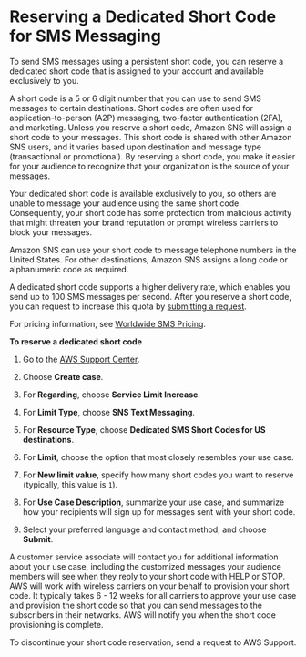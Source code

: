 # Reserving a Dedicated Short Code for SMS Messaging<a name="sqs-sms-short-codes"></a>

To send SMS messages using a persistent short code, you can reserve a dedicated short code that is assigned to your account and available exclusively to you\.

A short code is a 5 or 6 digit number that you can use to send SMS messages to certain destinations\. Short codes are often used for application\-to\-person \(A2P\) messaging, two\-factor authentication \(2FA\), and marketing\. Unless you reserve a short code, Amazon SNS will assign a short code to your messages\. This short code is shared with other Amazon SNS users, and it varies based upon destination and message type \(transactional or promotional\)\. By reserving a short code, you make it easier for your audience to recognize that your organization is the source of your messages\.

Your dedicated short code is available exclusively to you, so others are unable to message your audience using the same short code\. Consequently, your short code has some protection from malicious activity that might threaten your brand reputation or prompt wireless carriers to block your messages\.

Amazon SNS can use your short code to message telephone numbers in the United States\. For other destinations, Amazon SNS assigns a long code or alphanumeric code as required\.

A dedicated short code supports a higher delivery rate, which enables you send up to 100 SMS messages per second\. After you reserve a short code, you can request to increase this quota by [submitting a request](https://console.aws.amazon.com/support/home#/case/create?issueType=service-limit-increase&limitType=service-code-sns)\.

For pricing information, see [Worldwide SMS Pricing](https://aws.amazon.com/sns/sms-pricing/)\.

**To reserve a dedicated short code**

1. Go to the [AWS Support Center](https://console.aws.amazon.com/support/home#/)\.

1. Choose **Create case**\.

1. For **Regarding**, choose **Service Limit Increase**\.

1. For **Limit Type**, choose **SNS Text Messaging**\.

1. For **Resource Type**, choose **Dedicated SMS Short Codes for US destinations**\.

1. For **Limit**, choose the option that most closely resembles your use case\.

1. For **New limit value**, specify how many short codes you want to reserve \(typically, this value is `1`\)\.

1. For **Use Case Description**, summarize your use case, and summarize how your recipients will sign up for messages sent with your short code\.

1. Select your preferred language and contact method, and choose **Submit**\.

A customer service associate will contact you for additional information about your use case, including the customized messages your audience members will see when they reply to your short code with HELP or STOP\. AWS will work with wireless carriers on your behalf to provision your short code\. It typically takes 6 \- 12 weeks for all carriers to approve your use case and provision the short code so that you can send messages to the subscribers in their networks\. AWS will notify you when the short code provisioning is complete\.

To discontinue your short code reservation, send a request to AWS Support\.
